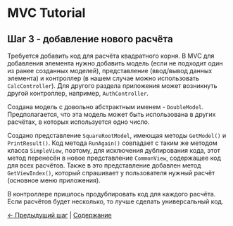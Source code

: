 MVC Tutorial
============

## Шаг 3 - добавление нового расчёта ##

Требуется добавить код для расчёта квадратного корня. В MVC для добавления элемента нужно добавить модель (если не
подходит один из ранее созданных моделей), представление (ввод/вывод данных элемента) и контроллер (в нашем случае
можно использовать `CalcController`). Для другого раздела приложения может возникнуть другой контроллер, например,
`AuthController`. 

Создана модель с довольно абстрактным именем - `DoubleModel`. Предполагается, что эта модель может быть использована
в других расчётах, в которых используется одно число.

Создано представление `SquareRootModel`, имеющая методы `GetModel()` и `PrintResult()`. Код метода `RunAgain()` 
совпадает с таким же методом класса `SimpleView`, поэтому, для исключения дублирования кода, этот метод перенесён в
новое представление `CommonView`, содержащее код для всех расчётов. Также в это представление добавлен метод 
`GetViewIndex()`, который спрашивает у пользователя нужный расчёт (основное меню приложения).

В контроллере пришлось продублировать код для каждого расчёта. Если расчётов будет несколько, то лучше сделать 
универсальный код.

[← Предыдущий шаг](2-step.md) | [Содержание](index.md)
